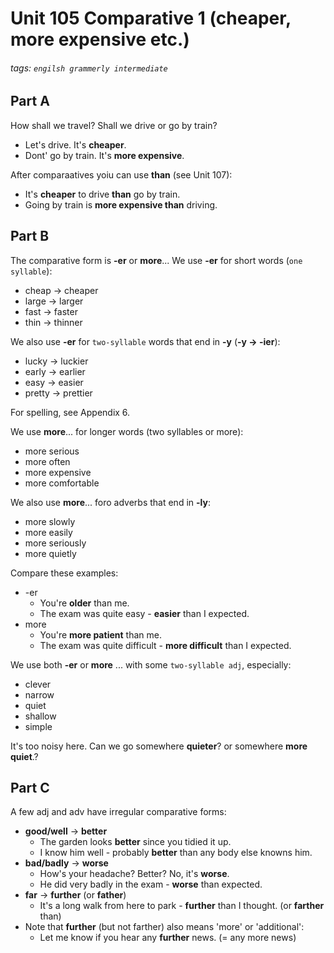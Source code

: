 # Unit 105 Comparative 1 (**cheaper, more expensive** etc.)
###### tags: `engilsh grammerly intermediate`

## Part A
How shall we travel? Shall we drive or go by train?
- Let's drive. It's **cheaper**.
- Dont' go by train. It's **more expensive**.

After comparaatives yoiu can use **than** (see Unit 107):
- It's **cheaper** to drive **than** go by train.
- Going by train is **more expensive than** driving.

## Part B
The comparative form is **-er** or **more**...
We use **-er** for short words (`one syllable`):
- cheap -> cheaper
- large -> larger
- fast -> faster
- thin -> thinner

We also use **-er** for `two-syllable` words that end in **-y** (**-y -> -ier**):
- lucky -> luckier
- early -> earlier
- easy -> easier
- pretty -> prettier

For spelling, see Appendix 6.

We use **more**... for longer words (two syllables or more):
- more serious
- more often
- more expensive
- more comfortable

We also use **more**... foro adverbs that end in **-ly**:
- more slowly
- more easily
- more seriously
- more quietly

Compare these examples:
- -er
    - You're **older** than me.
    - The exam was quite easy - **easier** than I expected.
- more
    - You're **more patient** than me.
    - The exam was quite difficult - **more difficult** than I expected.

We use both **-er** or **more** ... with some `two-syllable adj`, especially:
- clever
- narrow
- quiet
- shallow
- simple

It's too noisy here. Can we go somewhere **quieter**? or somewhere **more quiet**.?
## Part C
A few adj and adv have irregular comparative forms:
- **good/well** -> **better**
    - The garden looks **better** since you tidied it up.
    - I know him well - probably **better** than any body else knowns him.
- **bad/badly** -> **worse**
    - How's your headache? Better? No, it's **worse**.
    - He did very badly in the exam - **worse** than expected.
- **far** -> **further** (or **father**)
    - It's a long walk from here to park - **further** than I thought. (or **farther** than)
- Note that **further** (but not farther) also means 'more' or 'additional':
    - Let me know if you hear any **further** news. (= any more news)
